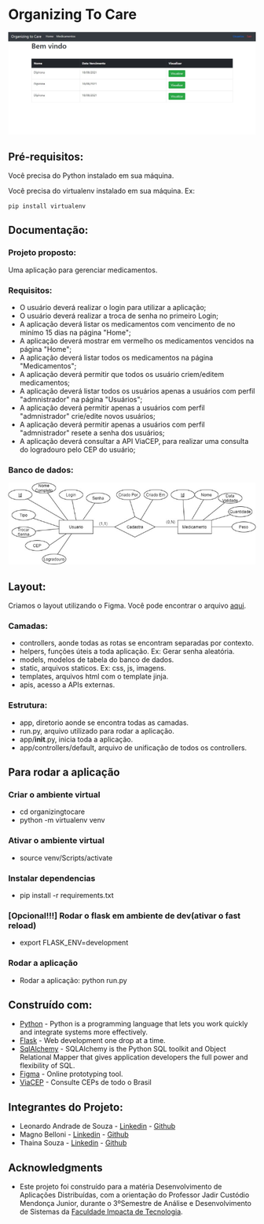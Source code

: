 # Organizing To Care

![Preview](https://github.com/MagnoBelloni/AC5-OrganizingToCare/blob/main/documentacao/Sistema.jpg)

## Pré-requisitos:

Você precisa do Python instalado em sua máquina.

Você precisa do virtualenv instalado em sua máquina. Ex:

```
pip install virtualenv
```

## Documentação:

### Projeto proposto:

Uma aplicação para gerenciar medicamentos.

### Requisitos:

- O usuário deverá realizar o login para utilizar a aplicação;
- O usuário deverá realizar a troca de senha no primeiro Login;
- A aplicação deverá listar os medicamentos com vencimento de no minímo 15 dias na página "Home";
- A aplicação deverá mostrar em vermelho os medicamentos vencidos na página "Home";
- A aplicação deverá listar todos os medicamentos na página "Medicamentos";
- A aplicação deverá permitir que todos os usuário criem/editem medicamentos;
- A aplicação deverá listar todos os usuários apenas a usuários com perfil "admnistrador" na página "Usuários";
- A aplicação deverá permitir apenas a usuários com perfil "admnistrador" crie/edite novos usuários;
- A aplicação deverá permitir apenas a usuários com perfil "admnistrador" resete a senha dos usuários;
- A aplicação deverá consultar a API ViaCEP, para realizar uma consulta do logradouro pelo CEP do usuário;

### Banco de dados:

![Preview](https://github.com/MagnoBelloni/AC5-OrganizingToCare/blob/main/documentacao/DiagramaBanco.jpg)

## Layout:

Criamos o layout utilizando o Figma. Você pode encontrar o arquivo [aqui](https://www.figma.com/file/P3XmjCFWHuon7Yrnf1urkA/AC5-Aplica%C3%A7%C3%B5es-Distribuidas?node-id=14%3A507).

### Camadas:

- controllers, aonde todas as rotas se encontram separadas por contexto.
- helpers, funções úteis a toda aplicação. Ex: Gerar senha aleatória.
- models, modelos de tabela do banco de dados.
- static, arquivos staticos. Ex: css, js, imagens.
- templates, arquivos html com o template jinja.
- apis, acesso a APIs externas.

### Estrutura:

- app, diretorio aonde se encontra todas as camadas.
- run.py, arquivo utilizado para rodar a aplicação.
- app/**init**.py, inicia toda a aplicação.
- app/controllers/default, arquivo de unificação de todos os controllers.

## Para rodar a aplicação

### Criar o ambiente virtual

- cd organizingtocare
- python -m virtualenv venv

### Ativar o ambiente virtual

- source venv/Scripts/activate

### Instalar dependencias

- pip install -r requirements.txt

### [Opcional!!!] Rodar o flask em ambiente de dev(ativar o fast reload)

- export FLASK_ENV=development

### Rodar a aplicação

- Rodar a aplicação:
  python run.py

## Construído com:

- [Python](https://www.python.org/) - Python is a programming language that lets you work quickly
  and integrate systems more effectively.
- [Flask](https://flask.palletsprojects.com/en/2.0.x/) - Web development one drop at a time.
- [SqlAlchemy](https://www.sqlalchemy.org/) - SQLAlchemy is the Python SQL toolkit and Object Relational Mapper that gives application developers the full power and flexibility of SQL.
- [Figma](https://figma.com/) - Online prototyping tool.
- [ViaCEP](https://viacep.com.br/) - Consulte CEPs de todo o Brasil

## Integrantes do Projeto:

- Leonardo Andrade de Souza - [Linkedin](https://www.linkedin.com/in/leoadsouza/) - [Github](https://github.com/Leoads99)
- Magno Belloni - [Linkedin](https://www.linkedin.com/in/magnobelloni/) - [Github](https://github.com/MagnoBelloni)
- Thaina Souza - [Linkedin](https://www.linkedin.com/in/thaina-souza-270585185/) - [Github](https://github.com/thainabsouza)

## Acknowledgments

- Este projeto foi construído para a matéria Desenvolvimento de Aplicações Distribuídas, com a orientação do Professor Jadir Custódio Mendonça Junior,
  durante o 3ºSemestre de Análise e Desenvolvimento de Sistemas da [Faculdade Impacta de Tecnologia](https://www.impacta.edu.br/).
